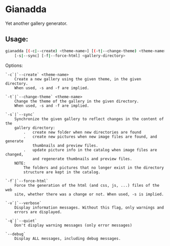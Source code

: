 Gianadda
========

Yet another gallery generator.

Usage:
------

```sh
gianadda [(-c|--create) <theme-name>] [(-t|--change-theme) <theme-name>]
    [-s|--sync] [-f|--force-html] <gallery-directory>
```

Options:

    `-c`|`--create` <theme-name>
        Create a new gallery using the given theme, in the given directory.
        When used, -s and -f are implied.

    `-t`|`--change-theme` <theme-name>
        Change the theme of the gallery in the given directory.
        When used, -s and -f are implied.

    `-s`|`--sync`
        Synchronize the given gallery to reflect changes in the content of the
        gallery directory:
            .   create new folder when new directories are found
            .   create new pictures when new image files are found, and generate
                thumbnails and preview files.
            .   update picture info in the catalog when image files are changed,
                and regenerate thumbnails and preview files.
        NOTE:
            The folders and pictures that no longer exist in the directory
            structure are kept in the catalog.

    `-f`|`--force-html`
        Force the generation of the html (and css, js, ...) files of the web
        site, whether there was a change or not. When used, -s is implied.

    `-v`|`--verbose`
        Display information messages. Without this flag, only warnings and
        errors are displayed.

    `-q`|`--quiet`
        Don't display warning messages (only error messages)

    `--debug`
        Display ALL messages, including debug messages.
